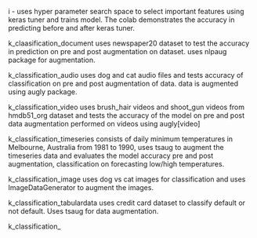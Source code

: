 
i - uses hyper parameter search space to select important features using keras tuner and trains model. The colab demonstrates the accuracy in predicting before and after keras tuner.

k_claasification_document uses newspaper20 dataset to test the accuracy in prediction on pre and post augmentation on dataset. uses nlpaug package for augmentation.

k_classification_audio uses dog and cat audio files and tests accuracy of classification on pre and post augmentation of data. data is augmented using augly package.

k_classification_video uses brush_hair videos and shoot_gun videos from hmdb51_org dataset and tests the accuracy of the model on pre and post data augmentation performed on videos using augly[video]

k_classification_timeseries consists of daily minimum temperatures in Melbourne, Australia from 1981 to 1990, uses tsaug to augment the timeseries data and evaluates the model accuracy pre and post augmentation, classification on forecasting low/high temperatures.

k_classification_image uses dog vs cat images for classification and uses ImageDataGenerator to augment the images.

k_classification_tabulardata uses credit card dataset to classify default or not default. Uses tsaug for data augmentation.

k_classification_
